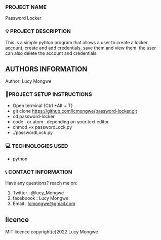 
### PROJECT NAME

Password Locker

### :bulb: PROJECT DESCRIPTION

This is a simple pyhton program that allows a user to create a locker account, create and add credentials, save them and view them.
the user can also delete the account and credentials.

## AUTHORS INFORMATION

Author: Lucy Mongwe


### :pushpin:PROJECT SETUP INSTRUCTIONS

- Open terminal {Ctrl +Alt + T}
- git clone https://github.com/lcmongwe/password-locker.git
- cd password-locker
- code . or atom . depending on your text editor
- chmod +x passwordLock.py
- ./passwordLock.py

### :computer: TECHNOLOGIES USED

- python

### :telephone_receiver: CONTACT INFORMATION

Have any questions? reach me on:

1. Twitter : @lucy_Mongwe
2. faceboook : Lucy Mongwe
3. Email : lcmongwe@gmail.com

## licence
MIT licence
copyright(c)2022 Lucy Mongwe

